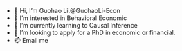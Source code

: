 - 👋 Hi, I’m Guohao Li.@GuohaoLi-Econ
- 👀 I’m interested in Behavioral Economic
- 🌱 I’m currently learning to Causal Inference
- 💞️ I’m looking to apply for a PhD in economic or financial.
- 📫 Email me
<!---
GuohaoLi-Econ/GuohaoLi-Econ is a ✨ special ✨ repository because its `README.md` (this file) appears on your GitHub profile.
You can click the Preview link to take a look at your changes.
--->
